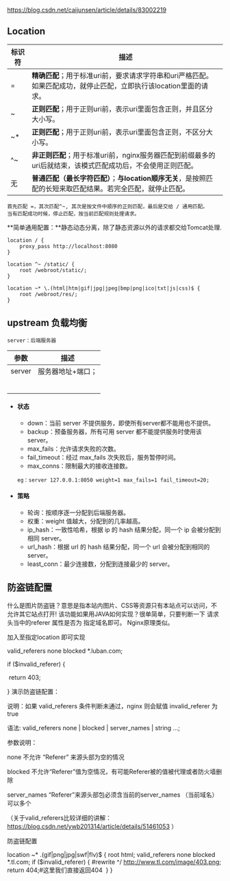 https://blog.csdn.net/caijunsen/article/details/83002219



## Location

| **标识符** | **描述**                                                     |
| ---------- | ------------------------------------------------------------ |
| =          | **精确匹配**；用于标准uri前，要求请求字符串和uri严格匹配。如果匹配成功，就停止匹配，立即执行该location里面的请求。 |
| ~          | **正则匹配**；用于正则uri前，表示uri里面包含正则，并且区分大小写。 |
| ~*         | **正则匹配**；用于正则uri前，表示uri里面包含正则，不区分大小写。 |
| ^~         | **非正则匹配**；用于标准uri前，nginx服务器匹配到前缀最多的uri后就结束，该模式匹配成功后，不会使用正则匹配。 |
| 无         | **普通匹配（最长字符匹配）**；**与location顺序无关**，是按照匹配的长短来取匹配结果。若完全匹配，就停止匹配。 |

~~~
首先匹配 =，其次匹配^~, 其次是按文件中顺序的正则匹配，最后是交给 / 通用匹配。
当有匹配成功时候，停止匹配，按当前匹配规则处理请求。
~~~



**简单通用配置：**静态动态分离，除了静态资源以外的请求都交给Tomcat处理.

~~~
location / {  
    proxy_pass http://localhost:8080
}  

location ^~ /static/ {  
    root /webroot/static/;  
}  

location ~* \.(html|htm|gif|jpg|jpeg|bmp|png|ico|txt|js|css)$ {  
    root /webroot/res/;  
} 
~~~









## upstream 负载均衡

~~~
server：后端服务器
~~~

| 参数   | 描述              |
| ------ | ----------------- |
| server | 服务器地址+端口； |
|        |                   |
|        |                   |
|        |                   |
|        |                   |
|        |                   |
|        |                   |



* #### 状态

  * down：当前 server 不提供服务，即使所有server都不能用也不提供。
  * backup：预备服务器，所有可用 server 都不能提供服务时使用该 server。
  * max_fails：允许请求失败的次数。
  * fail_timeout：经过 max_fails 次失败后，服务暂停时间。
  * max_conns：限制最大的接收连接数。

  ~~~
  eg：server 127.0.0.1:8050 weight=1 max_fails=1 fail_timeout=20;
  ~~~

  

* #### 策略

  * 轮询：按顺序逐一分配到后端服务器。
  * 权重：weight 值越大，分配到的几率越高。
  * ip_hash：一致性哈希，根据 ip 的 hash 结果分配，同一个 ip 会被分配到相同 server。
  * url_hash：根据 url 的 hash 结果分配，同一个 url 会被分配到相同的 server。
  * least_conn：最少连接数，分配到连接最少的 server。




##  防盗链配置

什么是图片防盗链？意思是指本站内图片、CSS等资源只有本站点可以访问，不允许其它站点打开! 该功能如果用JAVA如何实现？很单简单，只要判断一下 请求头当中的referer 属性是否为 指定域名即可。 Nginx原理类似。

加入至指定location 即可实现

valid_referers none blocked *.luban.com;

 if ($invalid_referer) {

​	return 403;

}
演示防盗链配置：

说明：如果 valid_referers 条件判断未通过，nginx 则会赋值 invalid_referer 为true

语法: valid_referers none | blocked | server_names | string ...;

参数说明：

none 不允许 “Referer” 来源头部为空的情况

blocked 不允许“Referer”值为空情况，有可能Referer被的值被代理或者防火墙删除

server_names “Referer”来源头部包必须含当前的server_names （当前域名）可以多个 

（关于valid_referers比较详细的讲解：https://blog.csdn.net/ywb201314/article/details/51461053 ）

防盗链配置

location ~* \.(gif|png|jpg|swf|flv)$ {
    root html;
    valid_referers none blocked *.tl.com;
    if ($invalid_referer) {
        #rewrite ^/ http://www.tl.com/image/403.png;
​        return 404;#这里我们直接返回404
​    }
}